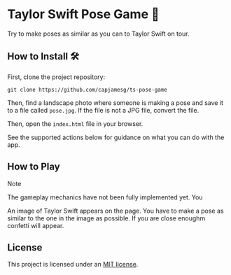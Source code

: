 # Taylor Swift Pose Game 💃

Try to make poses as similar as you can to Taylor Swift on tour.

## How to Install 🛠️

First, clone the project repository:

```
git clone https://github.com/capjamesg/ts-pose-game
```

Then, find a landscape photo where someone is making a pose and save it to a file called `pose.jpg`. If the file is not a JPG file, convert the file.

Then, open the `index.html` file in your browser.

See the supported actions below for guidance on what you can do with the app.

## How to Play

> [!NOTE]
> The gameplay mechanics have not been fully implemented yet. You

An image of Taylor Swift appears on the page. You have to make a pose as similar to the one in the image as possible. If you are close enoughm confetti will appear.

## License

This project is licensed under an [MIT license](LICENSE).

